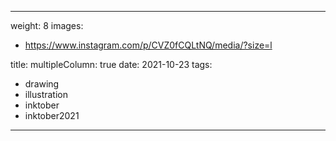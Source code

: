 
---
weight: 8
images:
- https://www.instagram.com/p/CVZ0fCQLtNQ/media/?size=l

title:
multipleColumn: true
date: 2021-10-23
tags:
- drawing
- illustration
- inktober
- inktober2021
---

